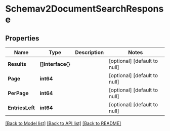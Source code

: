 # Schemav2DocumentSearchResponse

## Properties
Name | Type | Description | Notes
------------ | ------------- | ------------- | -------------
**Results** | **[]interface{}** |  | [optional] [default to null]
**Page** | **int64** |  | [optional] [default to null]
**PerPage** | **int64** |  | [optional] [default to null]
**EntriesLeft** | **int64** |  | [optional] [default to null]

[[Back to Model list]](../README.md#documentation-for-models) [[Back to API list]](../README.md#documentation-for-api-endpoints) [[Back to README]](../README.md)


